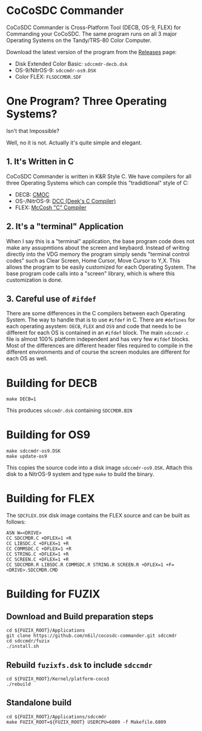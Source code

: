 # CoCoSDC Commander

CoCoSDC Commander is Cross-Platform Tool (DECB, OS-9, FLEX) for Commanding
your CoCoSDC. The same program runs on all 3 major Operating Systems on the
Tandy/TRS-80 Color Computer.

 Download the latest version of the program from the
[Releases](https://github.com/n6il/cocosdc-commander/releases) page:

* Disk Extended Color Basic: `sdccmdr-decb.dsk`
* OS-9/NitrOS-9: `sdccmdr-os9.DSK`
* Color FLEX: `FLSDCCMDR.SDF`

# One Program? Three Operating Systems?

Isn't that Impossible?

Well, no it is not.  Actually it's quite simple and elegant.

## 1. It's Written in C

CoCoSDC Commander is written in K&R Style C.  We have compilers for all
three Operating Systems which can compile this "tradidtional" style of C:

* DECB: [CMOC](http://perso.b2b2c.ca/~sarrazip/dev/cmoc.html)
* OS-/NitrOS-9: [DCC (Deek's C Compiler)](https://github.com/Deek/CoCoC)
* FLEX: [McCosh "C" Compiler](http://swtpcemu.com/swtpc/Manuals/McCosh_C.pdf)

## 2. It's a "terminal" Application

When I say this is a "terminal" application, the base program code does not
make any assupmtions about the screen and keybaord.  Instead of writing
directly into the VDG memory the program simply sends "terminal control
codes" such as Clear Screen, Home Cursor, Move Cursor to Y,X.  This allows
the program to be easily customized for each Operating System.  The base
program code calls into a "screen" library, which is where this
customization is done.


## 3. Careful use of `#ifdef`

There are some differences in the C compilers between each Operating
System.  The way to handle that is to use `#ifdef` in C.  There are
`#defines` for each operating asystem: `DECB`, `FLEX` and `OS9` and code
that needs to be different for each OS is contained in an `#ifdef` block.
The main `sdccmdr.c` file is almost 100% platform independent and has very
few `#ifdef` blocks.  Most of the differences are different header files
required to compile in the different environments and of course the screen
modules are different for each OS as well.

# Building for DECB

    make DECB=1

This produces `sdccmdr.dsk` containing `SDCCMDR.BIN`

# Building for OS9

    make sdccmdr-os9.DSK
    make update-os9

This copies the source code into a disk image `sdccmdr-os9.DSK`.
Attach this disk to a NitrOS-9 system and type `make` to build
the binary.

# Building for FLEX

The `SDCFLEX.DSK` disk image contains the FLEX source and can be built as
follows:

    ASN W=<DRIVE>
    CC SDCCMDR.C +DFLEX=1 +R
    CC LIBSDC.C +DFLEX=1 +R
    CC COMMSDC.C +DFLEX=1 +R
    CC STRING.C +DFLEX=1 +R
    CC SCREEN.C +DFLEX=1 +R
    CC SDCCMDR.R LIBSDC.R COMMSDC.R STRING.R SCREEN.R +DFLEX=1 +F=<DRIVE>.SDCCMDR.CMD

# Building for FUZIX

## Download and Build preparation steps

    cd ${FUZIX_ROOT}/Applications
    git clone https://github.com/n6il/cocosdc-commander.git sdccmdr
    cd sdccmdr/fuzix
    ./install.sh

## Rebuild `fuzixfs.dsk` to include `sdccmdr`

    cd ${FUZIX_ROOT}/Kernel/platform-coco3
    ./rebuild

## Standalone build

    cd ${FUZIX_ROOT}/Applications/sdccmdr
    make FUZIX_ROOT=${FUZIX_ROOT} USERCPU=6809 -f Makefile.6809

